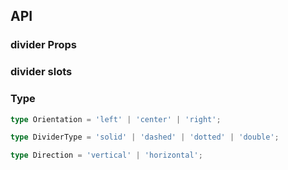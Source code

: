 ## API

### divider Props

<field-table :data="dividerProps"/>

### divider slots

<field-table :data="dividerSlots"/>

### Type

```typescript
type Orientation = 'left' | 'center' | 'right';

type DividerType = 'solid' | 'dashed' | 'dotted' | 'double';

type Direction = 'vertical' | 'horizontal';
```

<script setup>
import { ref } from 'vue';
const dividerProps = ref([
  {
    name: 'direction',
    desc: '分割线的方向，是水平还是竖直',
    type: "Direction",
    value: "'horizontal'",
  },
  {
    name: 'orientation',
    desc: '分割线文字的位置',
    type: "Orientation",
    value: "`'center'`",
  },
  {
    name: 'type',
    desc: '分割线样式类型',
    type: "DividerType",
    value: '-',
  },
  {
    name: 'size',
    desc: '分割线宽度/高度 ',
    type: 'number',
    value: '-',
  },
  {
    name: 'margin',
    desc: '分割线上下 margin (垂直方向时为左右 margin)',
    type: 'number | string',
    value: '-',
  },
]);
const dividerSlots = ref([  {
    name: 'default',
    desc: '分割线内容（垂直情况不生效）',
    type: "-",
    value: "",
  },])
</script>
